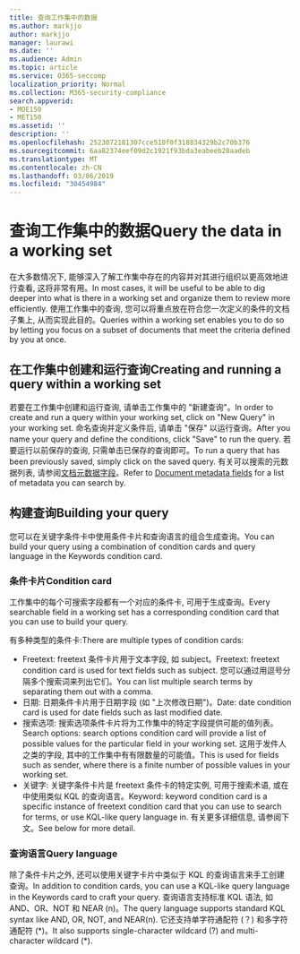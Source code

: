 ```yaml
---
title: 查询工作集中的数据
ms.author: markjjo
author: markjjo
manager: laurawi
ms.date: ''
ms.audience: Admin
ms.topic: article
ms.service: O365-seccomp
localization_priority: Normal
ms.collection: M365-security-compliance
search.appverid:
- MOE150
- MET150
ms.assetid: ''
description: ''
ms.openlocfilehash: 2523072181307cce510f0f318834329b2c70b376
ms.sourcegitcommit: 6aa82374eef09d2c1921f93bda3eabeeb28aadeb
ms.translationtype: MT
ms.contentlocale: zh-CN
ms.lasthandoff: 03/06/2019
ms.locfileid: "30454984"
---
```

# <a name="query-the-data-in-a-working-set"></a><span data-ttu-id="b44ff-102">查询工作集中的数据</span><span class="sxs-lookup"><span data-stu-id="b44ff-102">Query the data in a working set</span></span>

<span data-ttu-id="b44ff-103">在大多数情况下, 能够深入了解工作集中存在的内容并对其进行组织以更高效地进行查看, 这将非常有用。</span><span class="sxs-lookup"><span data-stu-id="b44ff-103">In most cases, it will be useful to be able to dig deeper into what is there in a working set and organize them to review more efficiently.</span></span> <span data-ttu-id="b44ff-104">使用工作集中的查询, 您可以将重点放在符合您一次定义的条件的文档子集上, 从而实现此目的。</span><span class="sxs-lookup"><span data-stu-id="b44ff-104">Queries within a working set enables you to do so by letting you focus on a subset of documents that meet the criteria defined by you at once.</span></span>

## <a name="creating-and-running-a-query-within-a-working-set"></a><span data-ttu-id="b44ff-105">在工作集中创建和运行查询</span><span class="sxs-lookup"><span data-stu-id="b44ff-105">Creating and running a query within a working set</span></span>

<span data-ttu-id="b44ff-106">若要在工作集中创建和运行查询, 请单击工作集中的 "新建查询"。</span><span class="sxs-lookup"><span data-stu-id="b44ff-106">In order to create and run a query within your working set, click on "New Query" in your working set.</span></span> <span data-ttu-id="b44ff-107">命名查询并定义条件后, 请单击 "保存" 以运行查询。</span><span class="sxs-lookup"><span data-stu-id="b44ff-107">After you name your query and define the conditions, click "Save" to run the query.</span></span> <span data-ttu-id="b44ff-108">若要运行以前保存的查询, 只需单击已保存的查询即可。</span><span class="sxs-lookup"><span data-stu-id="b44ff-108">To run a query that has been previously saved, simply click on the saved query.</span></span> <span data-ttu-id="b44ff-109">有关可以搜索的元数据列表, 请参阅[文档元数据字段](document-metadata-fields.md)。</span><span class="sxs-lookup"><span data-stu-id="b44ff-109">Refer to [Document metadata fields](document-metadata-fields.md) for a list of metadata you can search by.</span></span>

## <a name="building-your-query"></a><span data-ttu-id="b44ff-110">构建查询</span><span class="sxs-lookup"><span data-stu-id="b44ff-110">Building your query</span></span>

<span data-ttu-id="b44ff-111">您可以在关键字条件卡中使用条件卡片和查询语言的组合生成查询。</span><span class="sxs-lookup"><span data-stu-id="b44ff-111">You can build your query using a combination of condition cards and query language in the Keywords condition card.</span></span>

### <a name="condition-card"></a><span data-ttu-id="b44ff-112">条件卡片</span><span class="sxs-lookup"><span data-stu-id="b44ff-112">Condition card</span></span>

<span data-ttu-id="b44ff-113">工作集中的每个可搜索字段都有一个对应的条件卡, 可用于生成查询。</span><span class="sxs-lookup"><span data-stu-id="b44ff-113">Every searchable field in a working set has a corresponding condition card that you can use to build your query.</span></span>

<span data-ttu-id="b44ff-114">有多种类型的条件卡:</span><span class="sxs-lookup"><span data-stu-id="b44ff-114">There are multiple types of condition cards:</span></span>
- <span data-ttu-id="b44ff-115">Freetext: freetext 条件卡片用于文本字段, 如 subject。</span><span class="sxs-lookup"><span data-stu-id="b44ff-115">Freetext: freetext condition card is used for text fields such as subject.</span></span> <span data-ttu-id="b44ff-116">您可以通过用逗号分隔多个搜索词来列出它们。</span><span class="sxs-lookup"><span data-stu-id="b44ff-116">You can list multiple search terms by separating them out with a comma.</span></span>
- <span data-ttu-id="b44ff-117">日期: 日期条件卡片用于日期字段 (如 "上次修改日期")。</span><span class="sxs-lookup"><span data-stu-id="b44ff-117">Date: date condition card is used for date fields such as last modified date.</span></span>
- <span data-ttu-id="b44ff-118">搜索选项: 搜索选项条件卡片将为工作集中的特定字段提供可能的值列表。</span><span class="sxs-lookup"><span data-stu-id="b44ff-118">Search options: search options condition card will provide a list of possible values for the particular field in your working set.</span></span> <span data-ttu-id="b44ff-119">这用于发件人之类的字段, 其中的工作集中有有限数量的可能值。</span><span class="sxs-lookup"><span data-stu-id="b44ff-119">This is used for fields such as sender, where there is a finite number of possible values in your working set.</span></span>
- <span data-ttu-id="b44ff-120">关键字: 关键字条件卡片是 freetext 条件卡的特定实例, 可用于搜索术语, 或在中使用类似 KQL 的查询语言。</span><span class="sxs-lookup"><span data-stu-id="b44ff-120">Keyword: keyword condition card is a specific instance of freetext condition card that you can use to search for terms, or use KQL-like query language in.</span></span> <span data-ttu-id="b44ff-121">有关更多详细信息, 请参阅下文。</span><span class="sxs-lookup"><span data-stu-id="b44ff-121">See below for more detail.</span></span>

### <a name="query-language"></a><span data-ttu-id="b44ff-122">查询语言</span><span class="sxs-lookup"><span data-stu-id="b44ff-122">Query language</span></span>

<span data-ttu-id="b44ff-123">除了条件卡片之外, 还可以使用关键字卡片中类似于 KQL 的查询语言来手工创建查询。</span><span class="sxs-lookup"><span data-stu-id="b44ff-123">In addition to condition cards, you can use a KQL-like query language in the Keywords card to craft your query.</span></span> <span data-ttu-id="b44ff-124">查询语言支持标准 KQL 语法, 如 AND、OR、NOT 和 NEAR (n)。</span><span class="sxs-lookup"><span data-stu-id="b44ff-124">The query language supports standard KQL syntax like AND, OR, NOT, and NEAR(n).</span></span> <span data-ttu-id="b44ff-125">它还支持单字符通配符 (？) 和多字符通配符 (\*)。</span><span class="sxs-lookup"><span data-stu-id="b44ff-125">It also supports single-character wildcard (?) and multi-character wildcard (\*).</span></span>
